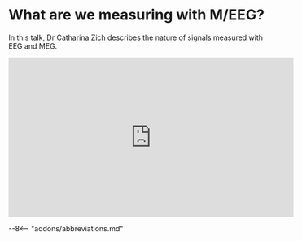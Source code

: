 # What are we measuring with M/EEG?

In this talk, [Dr Catharina Zich](https://www.mrcbndu.ox.ac.uk/people/dr-catharina-zich) describes the nature of signals measured with EEG and MEG. 

<iframe width="560" height="315" src="https://www.youtube.com/embed/FhjTkeDhZ58?si=kcfb6KtIg6qMnAHO" title="YouTube video player" frameborder="0" allow="accelerometer; autoplay; clipboard-write; encrypted-media; gyroscope; picture-in-picture; web-share" referrerpolicy="strict-origin-when-cross-origin" allowfullscreen></iframe>

--8<-- "addons/abbreviations.md"